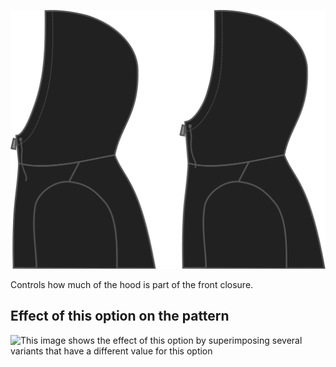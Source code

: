 ![Hood closure](./hoodclosure.svg)

Controls how much of the hood is part of the front closure.

## Effect of this option on the pattern

![This image shows the effect of this option by superimposing several variants that have a different value for this option](huey\_hoodclosure\_sample.svg "Effect of this option on the pattern")
